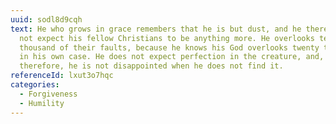 ```yaml
---
uuid: sodl8d9cqh
text: He who grows in grace remembers that he is but dust, and he therefore does
  not expect his fellow Christians to be anything more. He overlooks ten
  thousand of their faults, because he knows his God overlooks twenty thousand
  in his own case. He does not expect perfection in the creature, and,
  therefore, he is not disappointed when he does not find it.
referenceId: lxut3o7hqc
categories:
  - Forgiveness
  - Humility
---
```

